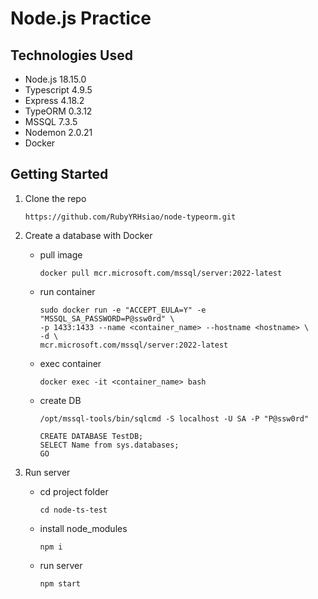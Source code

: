 # Node.js Practice

## Technologies Used

- Node.js 18.15.0
- Typescript 4.9.5
- Express 4.18.2
- TypeORM 0.3.12
- MSSQL 7.3.5
- Nodemon 2.0.21
- Docker

## Getting Started

1. Clone the repo

   ```
   https://github.com/RubyYRHsiao/node-typeorm.git
   ```

2. Create a database with Docker
    - pull image
        ```
        docker pull mcr.microsoft.com/mssql/server:2022-latest
        ```
    - run container
         ```
         sudo docker run -e "ACCEPT_EULA=Y" -e "MSSQL_SA_PASSWORD=P@ssw0rd" \
        -p 1433:1433 --name <container_name> --hostname <hostname> \
        -d \
        mcr.microsoft.com/mssql/server:2022-latest
         ```
    - exec container
         ```
         docker exec -it <container_name> bash
         ```
    - create DB
         ```
         /opt/mssql-tools/bin/sqlcmd -S localhost -U SA -P "P@ssw0rd"
         ```
         ```
         CREATE DATABASE TestDB;
         SELECT Name from sys.databases;
         GO
         ```

3. Run server
    - cd project folder
       ```
       cd node-ts-test
       ```
    - install node_modules
       ```
       npm i
       ```
    - run server
       ```
       npm start
       ```
